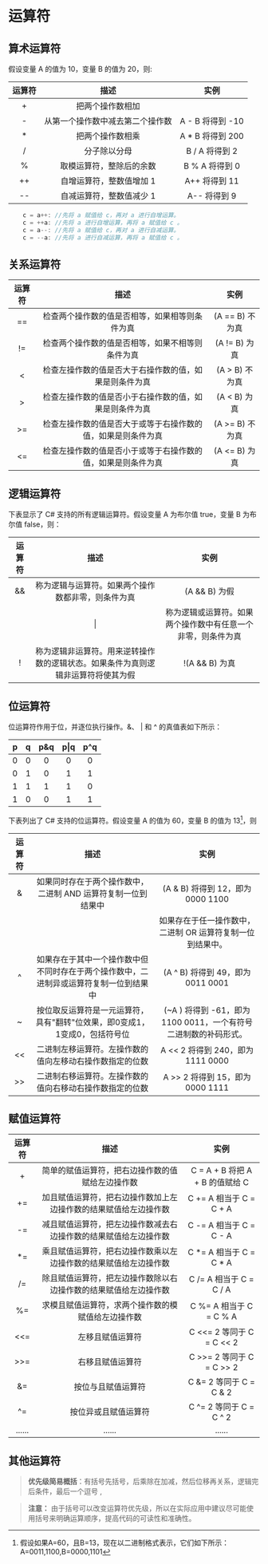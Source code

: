 # 运算符

## 算术运算符

假设变量 A 的值为 10，变量 B 的值为 20，则:

| 运算符 | 描述                                   | 实例            |
|:---:|:------------------------------------:|:-------------:|
| +   | 把两个操作数相加                             |               |
| -   | 从第一个操作数中减去第二个操作数                     | A - B 将得到 -10 |
| *   | 把两个操作数相乘 | A * B 将得到 200 |
| /   | 分子除以分母                               | B / A 将得到 2   |
| %   | 取模运算符，整除后的余数                         | B % A 将得到 0   |
| ++  | 自增运算符，整数值增加 1                        | A++ 将得到 11    |
| --  | 自减运算符，整数值减少 1                        | A-- 将得到 9     |

```C#
    c = a++: //先将 a 赋值给 c，再对 a 进行自增运算。
    c = ++a: //先将 a 进行自增运算，再将 a 赋值给 c 。
    c = a--: //先将 a 赋值给 c，再对 a 进行自减运算。
    c = --a: //先将 a 进行自减运算，再将 a 赋值给 c 。
```

## 关系运算符

| 运算符 | 描述                             | 实例           |
|:---:|:------------------------------:|:------------:|
| ==  | 检查两个操作数的值是否相等，如果相等则条件为真        | (A == B) 不为真 |
| !=  | 检查两个操作数的值是否相等，如果不相等则条件为真       | (A != B) 为真  |
| <   | 检查左操作数的值是否大于右操作数的值，如果是则条件为真    | (A > B) 不为真  |
| >   | 检查左操作数的值是否小于右操作数的值，如果是则条件为真    | (A < B) 为真   |
| >=  | 检查左操作数的值是否大于或等于右操作数的值，如果是则条件为真 | (A >= B) 不为真 |
| <=  | 检查左操作数的值是否小于或等于右操作数的值，如果是则条件为真 | (A <= B) 为真  |

## 逻辑运算符

下表显示了 C# 支持的所有逻辑运算符。假设变量 A 为布尔值 true，变量 B 为布尔值 false，则：

| 运算符 | 描述                                       | 实例                             |
|:---:|:----------------------------------------:|:------------------------------:|
| &&  | 称为逻辑与运算符。如果两个操作数都非零，则条件为真                | (A && B) 为假                    |
|     | \|                                       | 称为逻辑或运算符。如果两个操作数中有任意一个非零，则条件为真 |
| !   | 称为逻辑非运算符。用来逆转操作数的逻辑状态。如果条件为真则逻辑非运算符将使其为假 | !(A && B) 为真                   |

## 位运算符

位运算符作用于位，并逐位执行操作。&、 | 和 ^ 的真值表如下所示：

| p   | q   | p&q | p\|q | p^q |
|:---:|:---:|:---:|:----:|:---:|
| 0   | 0   | 0   | 0    | 0   |
| 0   | 1   | 0   | 1    | 1   |
| 1   | 1   | 1   | 1    | 0   |
| 1   | 0   | 0   | 1    | 1   |

下表列出了 C# 支持的位运算符。假设变量 A 的值为 60，变量 B 的值为 13[^1]，则

| 运算符 | 描述                                          | 实例                                         |
|:---:|:-------------------------------------------:|:------------------------------------------:|
| &   | 如果同时存在于两个操作数中，二进制 AND 运算符复制一位到结果中           | (A & B) 将得到 12，即为 0000 1100                |
|     |                                             | 如果存在于任一操作数中，二进制 OR 运算符复制一位到结果中。            |
| ^   | 如果存在于其中一个操作数中但不同时存在于两个操作数中，二进制异或运算符复制一位到结果中 | (A ^ B) 将得到 49，即为 0011 0001                |
| ~   | 按位取反运算符是一元运算符，具有"翻转"位效果，即0变成1，1变成0，包括符号位    | (~A ) 将得到 -61，即为 1100 0011，一个有符号二进制数的补码形式。 |
| <<  | 二进制左移运算符。左操作数的值向左移动右操作数指定的位数                | A << 2 将得到 240，即为 1111 0000                |
| >>  | 二进制右移运算符。左操作数的值向右移动右操作数指定的位数                | A >> 2 将得到 15，即为 0000 1111                 |



## 赋值运算符

| 运算符    | 描述                               | 实例                        |
|:------:|:--------------------------------:|:-------------------------:|
| +      | 简单的赋值运算符，把右边操作数的值赋给左边操作数         | C = A + B 将把 A + B 的值赋给 C |
| +=     | 加且赋值运算符，把右边操作数加上左边操作数的结果赋值给左边操作数 | C += A 相当于 C = C + A      |
| -=     | 减且赋值运算符，把左边操作数减去右边操作数的结果赋值给左边操作数 | C -= A 相当于 C = C - A      |
| *=     | 乘且赋值运算符，把右边操作数乘以左边操作数的结果赋值给左边操作数 | C *= A 相当于 C = C * A      |
| /=     | 除且赋值运算符，把左边操作数除以右边操作数的结果赋值给左边操作数 | C /= A 相当于 C = C / A      |
| %=     | 求模且赋值运算符，求两个操作数的模赋值给左边操作数        | C %= A 相当于 C = C % A      |
| <<=    | 左移且赋值运算符                         | C <<= 2 等同于 C = C << 2    |
| >>=    | 右移且赋值运算符                         | C >>= 2 等同于 C = C >> 2    |
| &=     | 按位与且赋值运算符                        | C &= 2 等同于 C = C & 2      |
| ^=     | 按位异或且赋值运算符                       | C ^= 2 等同于 C = C ^ 2      |
| ...... | ......                           | ......                    |

## 其他运算符

> **优先级简易概括**：有括号先括号，后乘除在加减，然后位移再关系，逻辑完后条件，最后一个逗号 ,

> **注意：**
> 由于括号可以改变运算符优先级，所以在实际应用中建议尽可能使用括号来明确运算顺序，提高代码的可读性和准确性。



[^1]: 假设如果A=60，且B=13，现在以二进制格式表示，它们如下所示：A=0011,1100,B=0000,1101
